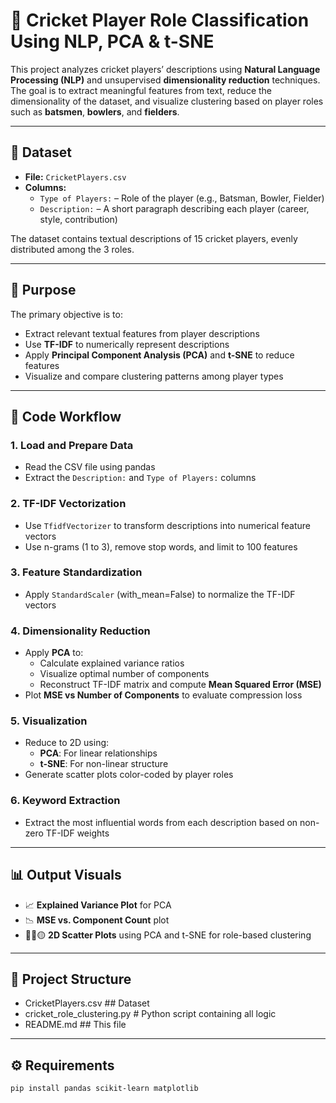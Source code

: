 # 🏏 Cricket Player Role Classification Using NLP, PCA & t-SNE

This project analyzes cricket players’ descriptions using **Natural Language Processing (NLP)** and unsupervised **dimensionality reduction** techniques. The goal is to extract meaningful features from text, reduce the dimensionality of the dataset, and visualize clustering based on player roles such as **batsmen**, **bowlers**, and **fielders**.

---

## 📂 Dataset

- **File:** `CricketPlayers.csv`
- **Columns:**
  - `Type of Players:` – Role of the player (e.g., Batsman, Bowler, Fielder)
  - `Description:` – A short paragraph describing each player (career, style, contribution)

The dataset contains textual descriptions of 15 cricket players, evenly distributed among the 3 roles.

---

## 🧠 Purpose

The primary objective is to:
- Extract relevant textual features from player descriptions
- Use **TF-IDF** to numerically represent descriptions
- Apply **Principal Component Analysis (PCA)** and **t-SNE** to reduce features
- Visualize and compare clustering patterns among player types

---

## 📜 Code Workflow

### 1. Load and Prepare Data
- Read the CSV file using pandas
- Extract the `Description:` and `Type of Players:` columns

### 2. TF-IDF Vectorization
- Use `TfidfVectorizer` to transform descriptions into numerical feature vectors
- Use n-grams (1 to 3), remove stop words, and limit to 100 features

### 3. Feature Standardization
- Apply `StandardScaler` (with_mean=False) to normalize the TF-IDF vectors

### 4. Dimensionality Reduction
- Apply **PCA** to:
  - Calculate explained variance ratios
  - Visualize optimal number of components
  - Reconstruct TF-IDF matrix and compute **Mean Squared Error (MSE)**
- Plot **MSE vs Number of Components** to evaluate compression loss

### 5. Visualization
- Reduce to 2D using:
  - **PCA**: For linear relationships
  - **t-SNE**: For non-linear structure
- Generate scatter plots color-coded by player roles

### 6. Keyword Extraction
- Extract the most influential words from each description based on non-zero TF-IDF weights

---

## 📊 Output Visuals

- 📈 **Explained Variance Plot** for PCA
- 📉 **MSE vs. Component Count** plot
- 🔴🔵🟡 **2D Scatter Plots** using PCA and t-SNE for role-based clustering

---

## 📁 Project Structure

-  CricketPlayers.csv ## Dataset
-  cricket_role_clustering.py # Python script containing all logic
-  README.md ## This file


---

## ⚙️ Requirements

```bash
pip install pandas scikit-learn matplotlib
```
